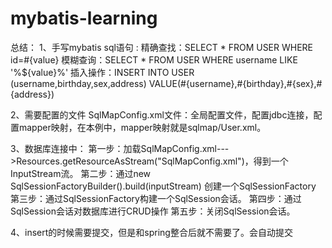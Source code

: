 # mybatis-learning
总结：
1、手写mybatis sql语句 :
	精确查找：SELECT * FROM USER WHERE id=#{value}
	模糊查询：SELECT * FROM USER WHERE username LIKE '%${value}%'
	插入操作：INSERT INTO USER (username,birthday,sex,address) VALUE(#{username},#{birthday},#{sex},#{address})
	
	
2、需要配置的文件
	SqlMapConfig.xml文件：全局配置文件，配置jdbc连接，配置mapper映射，在本例中，mapper映射就是sqlmap/User.xml。
	

3、数据库连接中：
第一步：加载SqlMapConfig.xml--->Resources.getResourceAsStream("SqlMapConfig.xml")，得到一个InputStream流。
第二步：通过new SqlSessionFactoryBuilder().build(inputStream) 创建一个SqlSessionFactory
第三步：通过SqlSessionFactory构建一个SqlSession会话。
第四步：通过SqlSession会话对数据库进行CRUD操作
第五步：关闭SqlSession会话。

4、insert的时候需要提交，但是和spring整合后就不需要了。会自动提交
